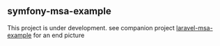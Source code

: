 ## symfony-msa-example

This project is under development.
see companion project [laravel-msa-example](https://github.com/appkr/laravel-msa-example) for an end picture

